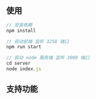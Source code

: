 ## 使用

```ts
// 安装依赖
npm install

// 启动前端 监听 3250 端口
npm run start

// 启动 node 服务端 监听 3000 端口
cd server
node index.js
```

## 支持功能
